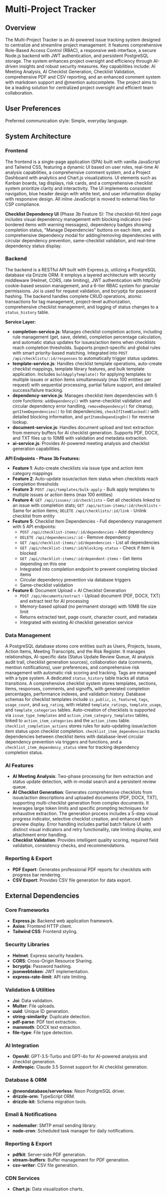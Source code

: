 # Multi-Project Tracker

## Overview
The Multi-Project Tracker is an AI-powered issue tracking system designed to centralize and streamline project management. It features comprehensive Role-Based Access Control (RBAC), a responsive web interface, a secure Node.js backend with JWT authentication, and persistent PostgreSQL storage. The system enhances project oversight and efficiency through AI-driven insights and robust security measures. Key capabilities include: AI Meeting Analysis, AI Checklist Generation, Checklist Validation, comprehensive PDF and CSV reporting, and an enhanced comment system with markdown support and @mention autocomplete. The project aims to be a leading solution for centralized project oversight and efficient team collaboration.

## User Preferences
Preferred communication style: Simple, everyday language.

## System Architecture

### Frontend
The frontend is a single-page application (SPA) built with vanilla JavaScript and Tailwind CSS, featuring a dynamic UI based on user roles, real-time AI analysis capabilities, a comprehensive comment system, and a Project Dashboard with analytics and Chart.js visualizations. UI elements such as Kanban boards, tag displays, risk cards, and a comprehensive checklist system prioritize clarity and interactivity. The UI implements consistent navigation, blue header design with white text, and user information display with responsive design. All inline JavaScript is moved to external files for CSP compliance.

**Checklist Dependency UI** (Phase 3b Feature 5): The checklist-fill.html page includes visual dependency management with blocking indicators (red-bordered items with warning messages), dependency badges showing completion status, "Manage Dependencies" buttons on each item, and a comprehensive dependency modal for adding/removing dependencies with circular dependency prevention, same-checklist validation, and real-time dependency status display.

### Backend
The backend is a RESTful API built with Express.js, utilizing a PostgreSQL database via Drizzle ORM. It employs a layered architecture with security middleware (Helmet, CORS, rate limiting), JWT authentication with httpOnly cookie-based session management, and a 6-tier RBAC system for granular permissions. Joi is used for request validation, and bcryptjs for password hashing. The backend handles complete CRUD operations, atomic transactions for tag management, project-level authorization, comprehensive checklist management, and logging of status changes to a `status_history` table.

**Service Layer:**
- **completion-service.js**: Manages checklist completion actions, including rule management (get, save, delete), completion percentage calculation, and automatic status updates for issues/action items when checklists reach completion thresholds. Supports project-specific and global rules with smart priority-based matching. Integrated into `POST /api/checklists/:id/responses` to automatically trigger status updates.
- **template-service.js**: Handles checklist template operations, auto-create checklist mappings, template library features, and bulk template application. Includes `bulkApplyTemplate()` for applying templates to multiple issues or action items simultaneously (max 100 entities per request) with sequential processing, partial failure support, and detailed success/failure tracking.
- **dependency-service.js**: Manages checklist item dependencies with 5 core functions: `addDependency()` with same-checklist validation and circular dependency error handling, `removeDependency()` for cleanup, `getItemDependencies()` to list dependencies, `checkIfItemBlocked()` with detailed blocking information, and `getItemsDependingOn()` for reverse lookup.
- **document-service.js**: Handles document upload and text extraction from memory buffers for AI checklist generation. Supports PDF, DOCX, and TXT files up to 10MB with validation and metadata extraction.
- **ai-service.js**: Provides AI-powered meeting analysis and checklist generation capabilities.

**API Endpoints - Phase 3b Features:**
- **Feature 1**: Auto-create checklists via issue type and action item category mappings
- **Feature 2**: Auto-update issue/action item status when checklists reach completion thresholds
- **Feature 3**: `POST /api/templates/bulk-apply` - Bulk apply templates to multiple issues or action items (max 100 entities)
- **Feature 4**: `GET /api/issues/:id/checklists` - Get all checklists linked to an issue with completion stats; `GET /api/action-items/:id/checklists` - Same for action items; `DELETE /api/checklists/:id/link` - Unlink checklist from entity
- **Feature 5**: Checklist Item Dependencies - Full dependency management with 5 API endpoints:
  - `POST /api/checklist-items/:id/dependencies` - Add dependency
  - `DELETE /api/dependencies/:id` - Remove dependency
  - `GET /api/checklist-items/:id/dependencies` - List all dependencies
  - `GET /api/checklist-items/:id/blocking-status` - Check if item is blocked
  - `GET /api/checklist-items/:id/dependent-items` - Get items depending on this one
  - Integrated into completion endpoint to prevent completing blocked items
  - Circular dependency prevention via database triggers
  - Same-checklist validation
- **Feature 6**: Document Upload + AI Checklist Generation
  - `POST /api/documents/extract` - Upload document (PDF, DOCX, TXT) and extract text for AI processing
  - Memory-based upload (no permanent storage) with 10MB file size limit
  - Returns extracted text, page count, character count, and metadata
  - Integrated with existing AI checklist generation service

### Data Management
A PostgreSQL database stores core entities such as Users, Projects, Issues, Action Items, Meeting Transcripts, and the Risk Register. It manages relationships, AI-specific data (Status Update Review Queue, AI analysis audit trail, checklist generation sources), collaboration data (comments, mention notifications), user preferences, and comprehensive risk management with automatic risk scoring and tracking. Tags are managed with a type system. A dedicated `status_history` table tracks all status transitions. A comprehensive checklist system stores templates, sections, items, responses, comments, and signoffs, with generated completion percentages, performance indexes, and validation history. Database schemas for checklist templates include `is_public`, `is_featured`, `tags`, `usage_count`, and `avg_rating`, with related `template_ratings`, `template_usage`, and `template_categories` tables. Auto-creation of checklists is supported via `issue_type_templates` and `action_item_category_templates` tables, linked to `action_item_categories` and the `action_items` table. `checklist_completion_actions` stores rules for auto-updating issue/action item status upon checklist completion. `checklist_item_dependencies` tracks dependencies between checklist items with database-level circular dependency prevention via triggers and functions, and a `checklist_item_dependency_status` view for tracking dependency completion status.

### AI Features
-   **AI Meeting Analysis**: Two-phase processing for item extraction and status update detection, with in-modal search and a persistent review queue.
-   **AI Checklist Generation**: Generates comprehensive checklists from issue/action descriptions and uploaded documents (PDF, DOCX, TXT), supporting multi-checklist generation from complex documents. It leverages large token limits and specific prompting techniques for exhaustive extraction. The generation process includes a 5-step visual progress indicator, selective checklist creation, and enhanced batch preview display. Error handling includes partial batch failure UI with distinct visual indicators and retry functionality, rate limiting display, and attachment error handling.
-   **Checklist Validation**: Provides intelligent quality scoring, required field validation, consistency checks, and recommendations.

### Reporting & Export
-   **PDF Export**: Generates professional PDF reports for checklists with progress bar rendering.
-   **CSV Export**: Provides CSV file generation for data export.

## External Dependencies

### Core Frameworks
-   **Express.js**: Backend web application framework.
-   **Axios**: Frontend HTTP client.
-   **Tailwind CSS**: Frontend styling.

### Security Libraries
-   **Helmet**: Express security headers.
-   **CORS**: Cross-Origin Resource Sharing.
-   **bcryptjs**: Password hashing.
-   **jsonwebtoken**: JWT implementation.
-   **express-rate-limit**: API rate limiting.

### Validation & Utilities
-   **Joi**: Data validation.
-   **Multer**: File uploads.
-   **uuid**: Unique ID generation.
-   **string-similarity**: Duplicate detection.
-   **pdf-parse**: PDF text extraction.
-   **mammoth**: DOCX text extraction.
-   **file-type**: File type detection.

### AI Integration
-   **OpenAI**: GPT-3.5-Turbo and GPT-4o for AI-powered analysis and checklist generation.
-   **Anthropic**: Claude 3.5 Sonnet support for AI checklist generation.

### Database & ORM
-   **@neondatabase/serverless**: Neon PostgreSQL driver.
-   **drizzle-orm**: TypeScript ORM.
-   **drizzle-kit**: Schema migration tools.

### Email & Notifications
-   **nodemailer**: SMTP email sending library.
-   **node-cron**: Scheduled task manager for daily notifications.

### Reporting & Export
-   **pdfkit**: Server-side PDF generation.
-   **stream-buffers**: Buffer management for PDF generation.
-   **csv-writer**: CSV file generation.

### CDN Services
-   **Chart.js**: Data visualization charts.